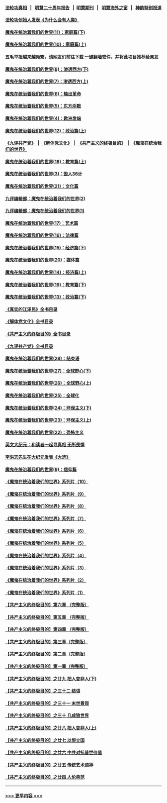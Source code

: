 #### [法轮功真相](https://github.com/gfw-breaker/truth/blob/master/README.md?t=0) &nbsp;&nbsp;|&nbsp;&nbsp; [明慧二十周年报告](https://github.com/gfw-breaker/mh-reports/blob/master/README.md?t=0) &nbsp;&nbsp;|&nbsp;&nbsp;[明慧期刊](https://github.com/gfw-breaker/mh-qikan) &nbsp;&nbsp;|&nbsp;&nbsp; [明慧海外之窗](https://github.com/gfw-breaker/mh-news/blob/master/README.md?t=0) &nbsp;&nbsp;|&nbsp;&nbsp; [神韵特别报道](https://github.com/gfw-breaker/mh-news/blob/master/shenyun.md?t=0)
#### [法轮功创始人发表《为什么会有人类》](../pages/nsc422/n13912117.md?t=03240643) 
#### [魔鬼在统治着我们的世界(11)：家庭篇(下)](../pages/nsc422/n10440961.md?t=03240643) 
#### [魔鬼在统治着我们的世界(10)：家庭篇(上)](../pages/nsc422/n10435448.md?t=03240643) 
#### 五毛举报越来越频繁，请网友们前往下载 [一键翻墙软件](https://github.com/gfw-breaker/ssr-accounts)，并将此项目推荐给亲友
#### [魔鬼在统治着我们的世界(8)：渗透西方(下)](../pages/nsc422/n10429603.md?t=03240643) 
#### [魔鬼在统治着我们的世界(7)：渗透西方(上)](../pages/nsc422/n10426013.md?t=03240643) 
#### [魔鬼在统治着我们的世界(6)：输出革命](../pages/nsc422/n10421536.md?t=03240643) 
#### [魔鬼在统治着我们的世界(5)：东方杀戮](../pages/nsc422/n10417707.md?t=03240643) 
#### [魔鬼在统治着我们的世界(4)：欧洲发端](../pages/nsc422/n10414890.md?t=03240643) 
#### [魔鬼在统治着我们的世界(12)：政治篇(上)](../pages/nsc422/n10444576.md?t=03240643) 
#### [《九评共产党》](https://github.com/begood0513/9ping.md/blob/master/README.md) &nbsp;|&nbsp; [《解体党文化》](../../../../jtdwh.md/blob/master/README.md)  &nbsp;|&nbsp; [《共产主义的终极目的》](../../../../gczydzjmd.md/blob/master/README.md) &nbsp;|&nbsp; [《魔鬼在统治我们的世界》](../../../../mgztzwmdsj.md/blob/master/README.md) 
#### [魔鬼在统治着我们的世界(18)：教育篇(上)](../pages/nsc422/n10526970.md?t=03240643) 
#### [魔鬼在统治着我们的世界(3)：毁人36计](../pages/nsc422/n10411583.md?t=03240643) 
#### [魔鬼在统治着我们的世界(21)：文化篇](../pages/nsc422/n10597706.md?t=03240643) 
#### [九评编辑部：魔鬼在统治着我们的世界(2)](../pages/nsc422/n10410036.md?t=03240643) 
#### [九评编辑部：魔鬼在统治着我们的世界(1)](../pages/nsc422/n10406825.md?t=03240643) 
#### [魔鬼在统治着我们的世界(17)：艺术篇](../pages/nsc422/n10499093.md?t=03240643) 
#### [魔鬼在统治着我们的世界(16)：法律篇](../pages/nsc422/n10485969.md?t=03240643) 
#### [魔鬼在统治着我们的世界(15)：经济篇(下)](../pages/nsc422/n10469975.md?t=03240643) 
#### [魔鬼在统治着我们的世界(20)：媒体篇](../pages/nsc422/n10586579.md?t=03240643) 
#### [魔鬼在统治着我们的世界(14)：经济篇(上)](../pages/nsc422/n10457370.md?t=03240643) 
#### [魔鬼在统治着我们的世界(19)：教育篇(下)](../pages/nsc422/n10564808.md?t=03240643) 
#### [魔鬼在统治着我们的世界(13)：政治篇(下)](../pages/nsc422/n10448270.md?t=03240643) 
#### [《真实的江泽民》全书目录](../pages/nsc422/n13721399.md?t=03240643) 
#### [《解体党文化》全书目录](../pages/nsc422/n13721157.md?t=03240643) 
#### [《共产主义的终极目的》全书目录](../pages/nsc422/n13721048.md?t=03240643) 
#### [《九评共产党》全书目录](../pages/nsc422/n13708085.md?t=03240643) 
#### [魔鬼在统治着我们的世界(28)：结束语](../pages/nsc422/n10936246.md?t=03240643) 
#### [魔鬼在统治着我们的世界(27)：全球野心(下)](../pages/nsc422/n10928319.md?t=03240643) 
#### [魔鬼在统治着我们的世界(26)：全球野心(上)](../pages/nsc422/n10900318.md?t=03240643) 
#### [魔鬼在统治着我们的世界(25)：全球化](../pages/nsc422/n10788205.md?t=03240643) 
#### [魔鬼在统治着我们的世界(24)：环保主义(下)](../pages/nsc422/n10695307.md?t=03240643) 
#### [魔鬼在统治着我们的世界(23)：环保主义(上)](../pages/nsc422/n10688613.md?t=03240643) 
#### [魔鬼在统治着我们的世界(22)：恐怖主义](../pages/nsc422/n10614727.md?t=03240643) 
#### [英文大纪元：和读者一起寻真相 无所畏惧](../pages/nsc422/n12542027.md?t=03240643) 
#### [李洪志先生在大纪元发表《大选》](../pages/nsc422/n12534746.md?t=03240643) 
#### [魔鬼在统治着我们的世界(9)：信仰篇](../pages/nsc422/n10432159.md?t=03240643) 
#### [《魔鬼在统治着我们的世界》系列片（10）](../pages/nsc422/n12292670.md?t=03240643) 
#### [《魔鬼在统治着我们的世界》系列片（9）](../pages/nsc422/n12290859.md?t=03240643) 
#### [《魔鬼在统治着我们的世界》系列片（8）](../pages/nsc422/n12287445.md?t=03240643) 
#### [《魔鬼在统治着我们的世界》系列片（7）](../pages/nsc422/n12283425.md?t=03240643) 
#### [《魔鬼在统治着我们的世界》系列片（6）](../pages/nsc422/n12282314.md?t=03240643) 
#### [《魔鬼在统治着我们的世界》系列片（5）](../pages/nsc422/n12281419.md?t=03240643) 
#### [《魔鬼在统治着我们的世界》系列片（4）](../pages/nsc422/n12274024.md?t=03240643) 
#### [《魔鬼在统治着我们的世界》系列片（3）](../pages/nsc422/n12271322.md?t=03240643) 
#### [《魔鬼在统治着我们的世界》系列片（2）](../pages/nsc422/n12269049.md?t=03240643) 
#### [《魔鬼在统治着我们的世界》系列片（1）](../pages/nsc422/n12267575.md?t=03240643) 
#### [【共产主义的终极目的】第六章 （完整版）](../pages/nsc422/n11428913.md?t=03240643) 
#### [【共产主义的终极目的】第五章 （完整版）](../pages/nsc422/n11428912.md?t=03240643) 
#### [【共产主义的终极目的】第四章 （完整版）](../pages/nsc422/n11428907.md?t=03240643) 
#### [【共产主义的终极目的】第三章（完整版）](../pages/nsc422/n11428848.md?t=03240643) 
#### [【共产主义的终极目的】第二章（完整版）](../pages/nsc422/n11428831.md?t=03240643) 
#### [【共产主义的终极目的】第一章（完整版）](../pages/nsc422/n11417651.md?t=03240643) 
#### [【共产主义的终极目的】之廿九 把人变非人(下)](../pages/nsc422/n11344140.md?t=03240643) 
#### [【共产主义的终极目的】之三十二 结语](../pages/nsc422/n11360535.md?t=03240643) 
#### [【共产主义的终极目的】之三十一 末世景观](../pages/nsc422/n11351129.md?t=03240643) 
#### [【共产主义的终极目的】之三十 几成狼世界](../pages/nsc422/n11348280.md?t=03240643) 
#### [【共产主义的终极目的】之廿八 把人变非人(上)](../pages/nsc422/n11340492.md?t=03240643) 
#### [【共产主义的终极目的】之廿七 以恨立国](../pages/nsc422/n11336944.md?t=03240643) 
#### [【共产主义的终极目的】之廿六 中共对抗普世价值](../pages/nsc422/n11324785.md?t=03240643) 
#### [【共产主义的终极目的】之廿五 传统艺术颂神](../pages/nsc422/n11296396.md?t=03240643) 
#### [【共产主义的终极目的】之廿四 人伦典范](../pages/nsc422/n11296397.md?t=03240643) 

----
#### [ >>> 更早内容 <<< ](../indexes/nsc422-earlier.md)
